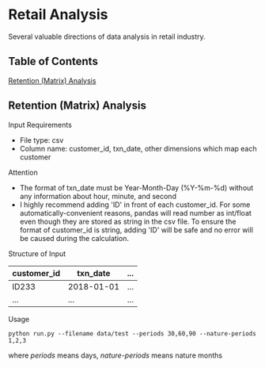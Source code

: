 # Retail Analysis
Several valuable directions of data analysis in retail industry.

## Table of Contents
[Retention (Matrix) Analysis](#retention-(matrix)-analysis)

## Retention (Matrix) Analysis

Input Requirements

- File type: csv
- Column name: customer_id, txn_date, other dimensions which map each customer

Attention

- The format of txn_date must be Year-Month-Day (%Y-%m-%d) without any information about hour, minute, and second
- I highly recommend adding 'ID' in front of each customer_id. For some automatically-convenient reasons, pandas will read number as int/float even though they are stored as string in the csv file. To ensure the format of customer_id is string, adding 'ID' will be safe and no error will be caused during the calculation.

Structure of Input

| customer_id | txn_date | ... |
| ---         | ---      | --- |
| ID233 | 2018-01-01 | ... |
| ... | ... | ... |

Usage
```
python run.py --filename data/test --periods 30,60,90 --nature-periods 1,2,3
```
where *periods* means days, *nature-periods* means nature months

